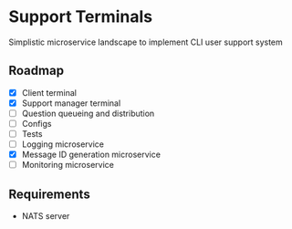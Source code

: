 # Support Terminals

Simplistic microservice landscape to implement CLI user support system

## Roadmap

- [X] Client terminal
- [X] Support manager terminal
- [ ] Question queueing and distribution
- [ ] Configs
- [ ] Tests
- [ ] Logging microservice
- [X] Message ID generation microservice
- [ ] Monitoring microservice

## Requirements

- NATS server